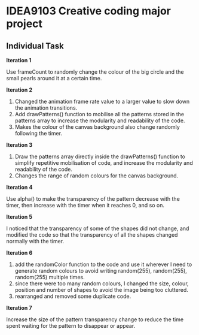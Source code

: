 # IDEA9103 Creative coding major project
## Individual Task

**Iteration 1**

Use frameCount to randomly change the colour of the big circle and the small pearls around it at a certain time.


**Iteration 2**

1. Changed the animation frame rate value to a larger value to slow down the animation transitions.
2. Add drawPatterns() function to mobilise all the patterns stored in the patterns array to increase the modularity and readability of the code.
3. Makes the colour of the canvas background also change randomly following the timer.


**Iteration 3**

1. Draw the patterns array directly inside the drawPatterns() function to simplify repetitive mobilisation of code, and increase the modularity and readability of the code.
2. Changes the range of random colours for the canvas background.


**Iteration 4**

Use alpha() to make the transparency of the pattern decrease with the timer, then increase with the timer when it reaches 0, and so on.


**Iteration 5**

I noticed that the transparency of some of the shapes did not change, and modified the code so that the transparency of all the shapes changed normally with the timer.


**Iteration 6**

1. add the randomColor function to the code and use it wherever I need to generate random colours to avoid writing random(255), random(255), random(255) multiple times.
2. since there were too many random colours, I changed the size, colour, position and number of shapes to avoid the image being too cluttered.
3. rearranged and removed some duplicate code.

**Iteration 7**

Increase the size of the pattern transparency change to reduce the time spent waiting for the pattern to disappear or appear.